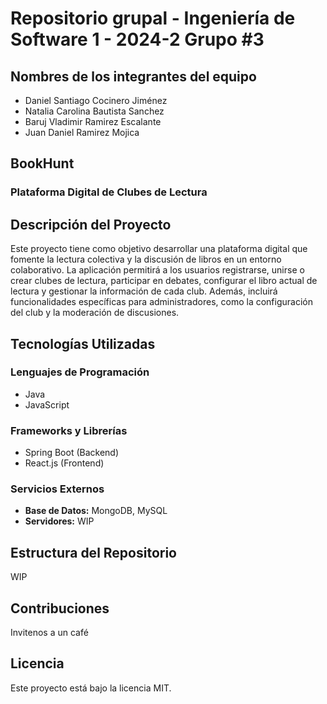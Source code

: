 # **Repositorio grupal - Ingeniería de Software 1 - 2024-2 Grupo #3**

## Nombres de los integrantes del equipo

- Daniel Santiago Cocinero Jiménez
- Natalia Carolina Bautista Sanchez
- Baruj Vladimir Ramirez Escalante
- Juan Daniel Ramirez Mojica

## **BookHunt**

### **Plataforma Digital de Clubes de Lectura**

## **Descripción del Proyecto**

Este proyecto tiene como objetivo desarrollar una plataforma digital que fomente la lectura colectiva y la discusión de libros en un entorno colaborativo. La aplicación permitirá a los usuarios registrarse, unirse o crear clubes de lectura, participar en debates, configurar el libro actual de lectura y gestionar la información de cada club. Además, incluirá funcionalidades específicas para administradores, como la configuración del club y la moderación de discusiones.

## **Tecnologías Utilizadas**

### **Lenguajes de Programación**
- Java
- JavaScript

### **Frameworks y Librerías**
- Spring Boot (Backend)
- React.js (Frontend)

### **Servicios Externos**
- **Base de Datos:** MongoDB, MySQL
- **Servidores:** WIP

## **Estructura del Repositorio**

WIP

## **Contribuciones**

Invitenos a un café

## **Licencia**

Este proyecto está bajo la licencia MIT.
